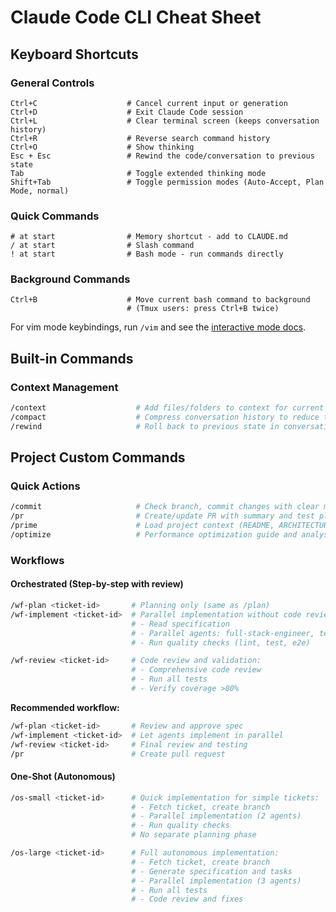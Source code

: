 # Claude Code CLI Cheat Sheet

## Keyboard Shortcuts

### General Controls
```
Ctrl+C                    # Cancel current input or generation
Ctrl+D                    # Exit Claude Code session
Ctrl+L                    # Clear terminal screen (keeps conversation history)
Ctrl+R                    # Reverse search command history
Ctrl+O                    # Show thinking
Esc + Esc                 # Rewind the code/conversation to previous state
Tab                       # Toggle extended thinking mode
Shift+Tab                 # Toggle permission modes (Auto-Accept, Plan Mode, normal)
```

### Quick Commands
```
# at start                # Memory shortcut - add to CLAUDE.md
/ at start                # Slash command
! at start                # Bash mode - run commands directly
```

### Background Commands
```
Ctrl+B                    # Move current bash command to background
                          # (Tmux users: press Ctrl+B twice)
```

For vim mode keybindings, run `/vim` and see the [interactive mode docs](https://docs.claude.com/en/docs/claude-code/interactive-mode).

## Built-in Commands

### Context Management
```bash
/context                    # Add files/folders to context for current conversation
/compact                    # Compress conversation history to reduce token usage
/rewind                     # Roll back to previous state in conversation
```

## Project Custom Commands

### Quick Actions
```bash
/commit                     # Check branch, commit changes with clear message
/pr                         # Create/update PR with summary and test plan
/prime                      # Load project context (README, ARCHITECTURE, current branch spec)
/optimize                   # Performance optimization guide and analysis
```

### Workflows

#### Orchestrated (Step-by-step with review)
```bash
/wf-plan <ticket-id>       # Planning only (same as /plan)
/wf-implement <ticket-id>  # Parallel implementation without code review:
                           # - Read specification
                           # - Parallel agents: full-stack-engineer, test-engineer, infrastructure-engineer
                           # - Run quality checks (lint, test, e2e)

/wf-review <ticket-id>     # Code review and validation:
                           # - Comprehensive code review
                           # - Run all tests
                           # - Verify coverage >80%
```

**Recommended workflow:**
```bash
/wf-plan <ticket-id>       # Review and approve spec
/wf-implement <ticket-id>  # Let agents implement in parallel
/wf-review <ticket-id>     # Final review and testing
/pr                        # Create pull request
```

#### One-Shot (Autonomous)
```bash
/os-small <ticket-id>      # Quick implementation for simple tickets:
                           # - Fetch ticket, create branch
                           # - Parallel implementation (2 agents)
                           # - Run quality checks
                           # No separate planning phase

/os-large <ticket-id>      # Full autonomous implementation:
                           # - Fetch ticket, create branch
                           # - Generate specification and tasks
                           # - Parallel implementation (3 agents)
                           # - Run all tests
                           # - Code review and fixes
```


